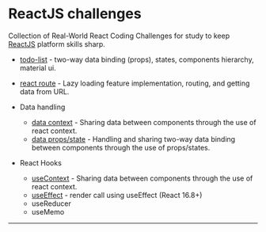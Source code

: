 # ReactJS challenges
Collection of Real-World React Coding Challenges for study to keep [ReactJS](https://reactjs.org/) platform skills sharp.

- [todo-list](./to-do-list/) - two-way data binding (props), states, components hierarchy, material ui.
- [react route](./router/) - Lazy loading feature implementation, routing, and getting data from URL.

- Data handling
    - [data context](./data-context/) - Sharing data between components through the use of react context.
    - [data props/state](./data-props/) - Handling and sharing two-way data binding between components through the use of props/states.
- React Hooks
    - [useContext](./data-context/) - Sharing data between components through the use of react context.
    - [useEffect](./react-hooks-useeffect/) - render call using useEffect (React 16.8+)
    - useReducer
    - useMemo

---
